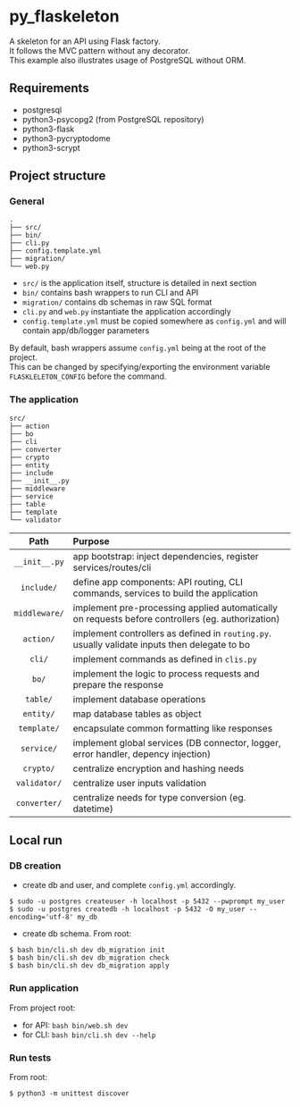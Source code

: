 # py_flaskeleton

A skeleton for an API using Flask factory.  
It follows the MVC pattern without any decorator.  
This example also illustrates usage of PostgreSQL without ORM.

## Requirements
- postgresql
- python3-psycopg2 (from PostgreSQL repository)
- python3-flask
- python3-pycryptodome
- python3-scrypt

## Project structure
### General
```
.
├── src/
├── bin/
├── cli.py
├── config.template.yml
├── migration/
└── web.py
```

- `src/` is the application itself, structure is detailed in next section
- `bin/` contains bash wrappers to run CLI and API
- `migration/` contains db schemas in raw SQL format
- `cli.py` and `web.py` instantiate the application accordingly
- `config.template.yml` must be copied somewhere as `config.yml` and will contain app/db/logger parameters

By default, bash wrappers assume `config.yml` being at the root of the project.  
This can be changed by specifying/exporting the environment variable `FLASKLELETON_CONFIG` before the command.


### The application
```
src/
├── action
├── bo
├── cli
├── converter
├── crypto
├── entity
├── include
├── __init__.py
├── middleware
├── service
├── table
├── template
└── validator

```

| Path                | Purpose                                                                                              |
|:-------------------:|:-----------------------------------------------------------------------------------------------------|
| `__init__.py`       | app bootstrap: inject dependencies, register services/routes/cli                                     |
| `include/`          | define app components: API routing, CLI commands, services to build the application                  |
| `middleware/`       | implement pre-processing applied automatically on requests before controllers (eg. authorization)    |
| `action/`           | implement controllers as defined in `routing.py`. usually validate inputs then delegate to bo        |
| `cli/`              | implement commands as defined in `clis.py`                                                           |
| `bo/`               | implement the logic to process requests and prepare the response                                     |
| `table/`            | implement database operations                                                                        |
| `entity/`           | map database tables as object                                                                        |
| `template/`         | encapsulate common formatting like responses                                                         |
| `service/`          | implement global services (DB connector, logger, error handler, depency injection)                   |
| `crypto/`           | centralize encryption and hashing needs                                                              |
| `validator/`        | centralize user inputs validation                                                                    |
| `converter/`        | centralize needs for type conversion (eg. datetime)                                                  |



## Local run
### DB creation
- create db and user, and complete `config.yml` accordingly.
```
$ sudo -u postgres createuser -h localhost -p 5432 --pwprompt my_user
$ sudo -u postgres createdb -h localhost -p 5432 -O my_user --encoding='utf-8' my_db 
```

- create db schema. From root:
```
$ bash bin/cli.sh dev db_migration init
$ bash bin/cli.sh dev db_migration check
$ bash bin/cli.sh dev db_migration apply
```

### Run application
From project root:
- for API: `bash bin/web.sh dev`
- for CLI: `bash bin/cli.sh dev --help`

### Run tests
From root:
```
$ python3 -m unittest discover
```
